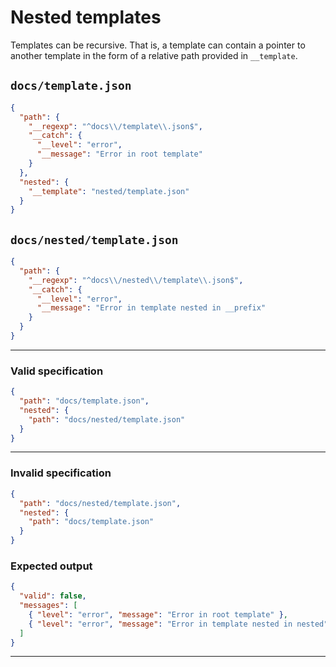 # Nested templates

Templates can be recursive. That is, a template can contain a pointer to another template in the form of a relative path
provided in `__template`.

## `docs/template.json`

```json
{
  "path": {
    "__regexp": "^docs\\/template\\.json$",
    "__catch": {
      "__level": "error",
      "__message": "Error in root template"
    }
  },
  "nested": {
    "__template": "nested/template.json"
  }
}
```

## `docs/nested/template.json`

```json
{
  "path": {
    "__regexp": "^docs\\/nested\\/template\\.json$",
    "__catch": {
      "__level": "error",
      "__message": "Error in template nested in __prefix"
    }
  }
}
```

---

### Valid specification

```json
{
  "path": "docs/template.json",
  "nested": {
    "path": "docs/nested/template.json"
  }
}
```

---

### Invalid specification

```json
{
  "path": "docs/nested/template.json",
  "nested": {
    "path": "docs/template.json"
  }
}
```

### Expected output

```json
{
  "valid": false,
  "messages": [
    { "level": "error", "message": "Error in root template" },
    { "level": "error", "message": "Error in template nested in nested" }
  ]
}
```

---
